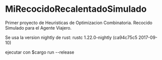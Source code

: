 # MiRecocidoRecalentadoSimulado
Primer proyecto de Heuristicas de Optimizacion Combinatoria.
Recocido Simulado para el Agente Viajero.

Se usa la version nightly de rust: rustc 1.22.0-nightly (ca94c75c5 2017-09-10)

ejecutar con $cargo run --release

